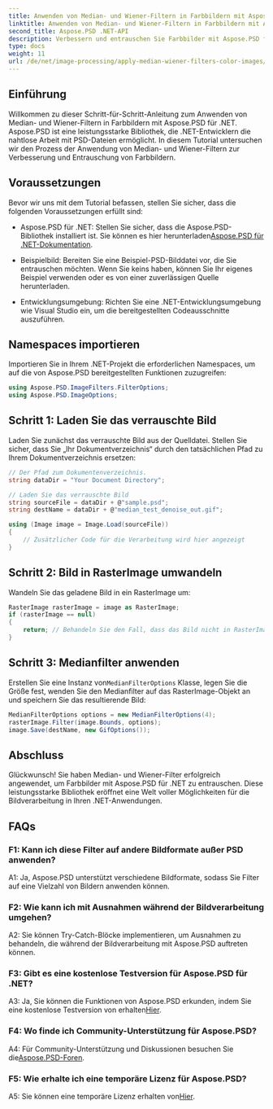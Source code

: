 ```yaml
---
title: Anwenden von Median- und Wiener-Filtern in Farbbildern mit Aspose.PSD für .NET
linktitle: Anwenden von Median- und Wiener-Filtern in Farbbildern mit Aspose.PSD für .NET
second_title: Aspose.PSD .NET-API
description: Verbessern und entrauschen Sie Farbbilder mit Aspose.PSD für .NET unter Verwendung von Median- und Wiener-Filtern. Schritt-für-Schritt-Anleitung für eine reibungslose Bildbearbeitung.
type: docs
weight: 11
url: /de/net/image-processing/apply-median-wiener-filters-color-images/
---
```

## Einführung

Willkommen zu dieser Schritt-für-Schritt-Anleitung zum Anwenden von Median- und Wiener-Filtern in Farbbildern mit Aspose.PSD für .NET. Aspose.PSD ist eine leistungsstarke Bibliothek, die .NET-Entwicklern die nahtlose Arbeit mit PSD-Dateien ermöglicht. In diesem Tutorial untersuchen wir den Prozess der Anwendung von Median- und Wiener-Filtern zur Verbesserung und Entrauschung von Farbbildern.

## Voraussetzungen

Bevor wir uns mit dem Tutorial befassen, stellen Sie sicher, dass die folgenden Voraussetzungen erfüllt sind:

-  Aspose.PSD für .NET: Stellen Sie sicher, dass die Aspose.PSD-Bibliothek installiert ist. Sie können es hier herunterladen[Aspose.PSD für .NET-Dokumentation](https://reference.aspose.com/psd/net/).

- Beispielbild: Bereiten Sie eine Beispiel-PSD-Bilddatei vor, die Sie entrauschen möchten. Wenn Sie keins haben, können Sie Ihr eigenes Beispiel verwenden oder es von einer zuverlässigen Quelle herunterladen.

- Entwicklungsumgebung: Richten Sie eine .NET-Entwicklungsumgebung wie Visual Studio ein, um die bereitgestellten Codeausschnitte auszuführen.

## Namespaces importieren

Importieren Sie in Ihrem .NET-Projekt die erforderlichen Namespaces, um auf die von Aspose.PSD bereitgestellten Funktionen zuzugreifen:

```csharp
using Aspose.PSD.ImageFilters.FilterOptions;
using Aspose.PSD.ImageOptions;
```

## Schritt 1: Laden Sie das verrauschte Bild

Laden Sie zunächst das verrauschte Bild aus der Quelldatei. Stellen Sie sicher, dass Sie „Ihr Dokumentverzeichnis“ durch den tatsächlichen Pfad zu Ihrem Dokumentverzeichnis ersetzen:

```csharp
// Der Pfad zum Dokumentenverzeichnis.
string dataDir = "Your Document Directory";

// Laden Sie das verrauschte Bild
string sourceFile = dataDir + @"sample.psd";
string destName = dataDir + @"median_test_denoise_out.gif";

using (Image image = Image.Load(sourceFile))
{
    // Zusätzlicher Code für die Verarbeitung wird hier angezeigt
}
```

## Schritt 2: Bild in RasterImage umwandeln

Wandeln Sie das geladene Bild in ein RasterImage um:

```csharp
RasterImage rasterImage = image as RasterImage;
if (rasterImage == null)
{
    return; // Behandeln Sie den Fall, dass das Bild nicht in RasterImage umgewandelt werden kann
}
```

## Schritt 3: Medianfilter anwenden

 Erstellen Sie eine Instanz von`MedianFilterOptions` Klasse, legen Sie die Größe fest, wenden Sie den Medianfilter auf das RasterImage-Objekt an und speichern Sie das resultierende Bild:

```csharp
MedianFilterOptions options = new MedianFilterOptions(4);
rasterImage.Filter(image.Bounds, options);
image.Save(destName, new GifOptions());
```

## Abschluss

Glückwunsch! Sie haben Median- und Wiener-Filter erfolgreich angewendet, um Farbbilder mit Aspose.PSD für .NET zu entrauschen. Diese leistungsstarke Bibliothek eröffnet eine Welt voller Möglichkeiten für die Bildverarbeitung in Ihren .NET-Anwendungen.

## FAQs

### F1: Kann ich diese Filter auf andere Bildformate außer PSD anwenden?

A1: Ja, Aspose.PSD unterstützt verschiedene Bildformate, sodass Sie Filter auf eine Vielzahl von Bildern anwenden können.

### F2: Wie kann ich mit Ausnahmen während der Bildverarbeitung umgehen?

A2: Sie können Try-Catch-Blöcke implementieren, um Ausnahmen zu behandeln, die während der Bildverarbeitung mit Aspose.PSD auftreten können.

### F3: Gibt es eine kostenlose Testversion für Aspose.PSD für .NET?

 A3: Ja, Sie können die Funktionen von Aspose.PSD erkunden, indem Sie eine kostenlose Testversion von erhalten[Hier](https://releases.aspose.com/).

### F4: Wo finde ich Community-Unterstützung für Aspose.PSD?

 A4: Für Community-Unterstützung und Diskussionen besuchen Sie die[Aspose.PSD-Foren](https://forum.aspose.com/c/psd/34).

### F5: Wie erhalte ich eine temporäre Lizenz für Aspose.PSD?

 A5: Sie können eine temporäre Lizenz erhalten von[Hier](https://purchase.aspose.com/temporary-license/).